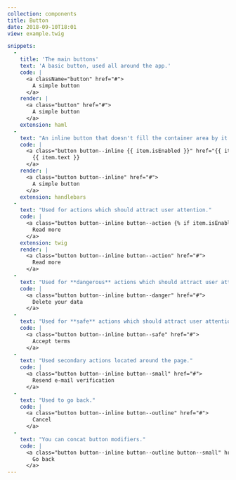 ```yaml
---
collection: components
title: Button
date: 2018-09-10T18:01
view: example.twig

snippets:
  -
    title: 'The main buttons'
    text: 'A basic button, used all around the app.'
    code: |
      <a className="button" href="#">
        A simple button
      </a>
    render: |
      <a class="button" href="#">
        A simple button
      </a>
    extension: haml
  -
    text: "An inline button that doesn't fill the container area by it's width."
    code: |
      <a class="button button--inline {{ item.isEnabled }}" href="{{ item.url }}">
        {{ item.text }}
      </a>
    render: |
      <a class="button button--inline" href="#">
        A simple button
      </a>
    extension: handlebars
  -
    text: "Used for actions which should attract user attention."
    code: |
      <a class="button button--inline button--action {% if item.isEnabled %} button--disabled {% endif %}" href="#">
        Read more
      </a>
    extension: twig
    render: |
      <a class="button button--inline button--action" href="#">
        Read more
      </a>
  -
    text: "Used for **dangerous** actions which should attract user attention."
    code: |
      <a class="button button--inline button--danger" href="#">
        Delete your data
      </a>
  -
    text: "Used for **safe** actions which should attract user attention."
    code: |
      <a class="button button--inline button--safe" href="#">
        Accept terms
      </a>
  -
    text: "Used secondary actions located around the page."
    code: |
      <a class="button button--inline button--small" href="#">
        Resend e-mail verification
      </a>
  -
    text: "Used to go back."
    code: |
      <a class="button button--inline button--outline" href="#">
        Cancel
      </a>
  -
    text: "You can concat button modifiers."
    code: |
      <a class="button button--inline button--outline button--small" href="#">
        Go back
      </a>
---
```

